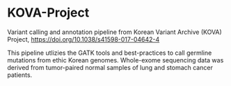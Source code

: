 # KOVA-Project
Variant calling and annotation pipeline from Korean Variant Archive (KOVA) Project, https://doi.org/10.1038/s41598-017-04642-4

This pipeline utlizies the GATK tools and best-practices to call germline mutations from ethic Korean genomes. Whole-exome sequencing data was derived from tumor-paired normal samples of lung and stomach cancer patients. 
